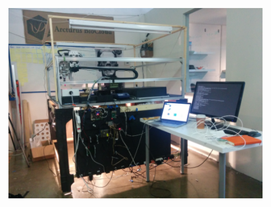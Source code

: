 ![](https://github.com/cclrobotics/lhr-docs/blob/master/Image/PedroSkypeImages/Pedroskype4.jpg?raw=true)